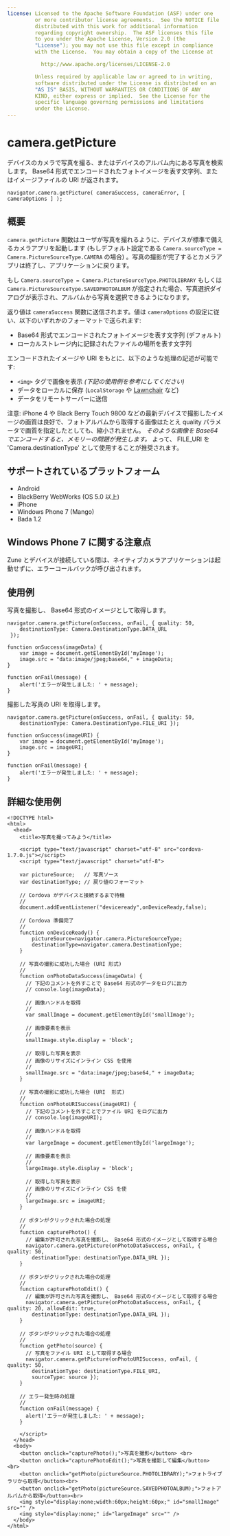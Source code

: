 ```yaml
---
license: Licensed to the Apache Software Foundation (ASF) under one
         or more contributor license agreements.  See the NOTICE file
         distributed with this work for additional information
         regarding copyright ownership.  The ASF licenses this file
         to you under the Apache License, Version 2.0 (the
         "License"); you may not use this file except in compliance
         with the License.  You may obtain a copy of the License at

           http://www.apache.org/licenses/LICENSE-2.0

         Unless required by applicable law or agreed to in writing,
         software distributed under the License is distributed on an
         "AS IS" BASIS, WITHOUT WARRANTIES OR CONDITIONS OF ANY
         KIND, either express or implied.  See the License for the
         specific language governing permissions and limitations
         under the License.
---
```


camera.getPicture
=================

デバイスのカメラで写真を撮る、またはデバイスのアルバム内にある写真を検索します。 Base64 形式でエンコードされたフォトイメージを表す文字列、またはイメージファイルの URI が返されます。

    navigator.camera.getPicture( cameraSuccess, cameraError, [ cameraOptions ] );

概要
-----------

`camera.getPicture` 関数はユーザが写真を撮れるように、デバイスが標準で備えるカメラアプリを起動します (もしデフォルト設定である `Camera.sourceType = Camera.PictureSourceType.CAMERA` の場合) 。写真の撮影が完了するとカメラアプリは終了し、アプリケーションに戻ります。

もし `Camera.sourceType = Camera.PictureSourceType.PHOTOLIBRARY` もしくは `Camera.PictureSourceType.SAVEDPHOTOALBUM` が指定された場合、写真選択ダイアログが表示され、アルバムから写真を選択できるようになります。

返り値は `cameraSuccess` 関数に送信されます。値は `cameraOptions` の設定に従い、以下のいずれかのフォーマットで送られます:

- Base64 形式でエンコードされたフォトイメージを表す文字列 (デフォルト)
- ローカルストレージ内に記録されたファイルの場所を表す文字列

エンコードされたイメージや URI をもとに、以下のような処理の記述が可能です:

- `<img>` タグで画像を表示 _(下記の使用例を参考にしてください)_
- データをローカルに保存 (`LocalStorage` や [Lawnchair](http://brianleroux.github.com/lawnchair/) など)
- データをリモートサーバーに送信

注意: iPhone 4 や Black Berry Touch 9800 などの最新デバイスで撮影したイメージの画質は良好で、フォトアルバムから取得する画像はたとえ quality パラメータで画質を指定したとしても、縮小されません。 _そのような画像を Base64 でエンコードすると、メモリーの問題が発生します。_ よって、 FILE_URI を 'Camera.destinationType' として使用することが推奨されます。

サポートされているプラットフォーム
-------------------

- Android
- BlackBerry WebWorks (OS 5.0 以上) 
- iPhone
- Windows Phone 7 (Mango)
- Bada 1.2


Windows Phone 7 に関する注意点
----------------------

Zune とデバイスが接続している間は、ネイティブカメラアプリケーションは起動せずに、エラーコールバックが呼び出されます。


使用例
-------------

写真を撮影し、 Base64 形式のイメージとして取得します。

    navigator.camera.getPicture(onSuccess, onFail, { quality: 50,
        destinationType: Camera.DestinationType.DATA_URL
     });

    function onSuccess(imageData) {
        var image = document.getElementById('myImage');
        image.src = "data:image/jpeg;base64," + imageData;
    }

    function onFail(message) {
        alert('エラーが発生しました: ' + message);
    }

撮影した写真の URI を取得します。

    navigator.camera.getPicture(onSuccess, onFail, { quality: 50,
        destinationType: Camera.DestinationType.FILE_URI });

    function onSuccess(imageURI) {
        var image = document.getElementById('myImage');
        image.src = imageURI;
    }

    function onFail(message) {
        alert('エラーが発生しました: ' + message);
    }


詳細な使用例
------------

    <!DOCTYPE html>
    <html>
      <head>
        <title>写真を撮ってみよう</title>

        <script type="text/javascript" charset="utf-8" src="cordova-1.7.0.js"></script>
        <script type="text/javascript" charset="utf-8">

        var pictureSource;   // 写真ソース
        var destinationType; // 戻り値のフォーマット

        // Cordova がデバイスと接続するまで待機
        //
        document.addEventListener("deviceready",onDeviceReady,false);

        // Cordova 準備完了
        //
        function onDeviceReady() {
            pictureSource=navigator.camera.PictureSourceType;
            destinationType=navigator.camera.DestinationType;
        }

        // 写真の撮影に成功した場合 (URI 形式)
        //
        function onPhotoDataSuccess(imageData) {
          // 下記のコメントを外すことで Base64 形式のデータをログに出力
          // console.log(imageData);

          // 画像ハンドルを取得
          //
          var smallImage = document.getElementById('smallImage');

          // 画像要素を表示
          //
          smallImage.style.display = 'block';

          // 取得した写真を表示
          // 画像のリサイズにインライン CSS を使用
          //
          smallImage.src = "data:image/jpeg;base64," + imageData;
        }

        // 写真の撮影に成功した場合 (URI  形式)
        //
        function onPhotoURISuccess(imageURI) {
          // 下記のコメントを外すことでファイル URI をログに出力
          // console.log(imageURI);

          // 画像ハンドルを取得
          //
          var largeImage = document.getElementById('largeImage');

          // 画像要素を表示
          //
          largeImage.style.display = 'block';

          // 取得した写真を表示
          // 画像のリサイズにインライン CSS を使
          //
          largeImage.src = imageURI;
        }

        // ボタンがクリックされた場合の処理
        //
        function capturePhoto() {
          // 編集が許可された写真を撮影し、 Base64 形式のイメージとして取得する場合
          navigator.camera.getPicture(onPhotoDataSuccess, onFail, { quality: 50,
            destinationType: destinationType.DATA_URL });
        }

        // ボタンがクリックされた場合の処理
        //
        function capturePhotoEdit() {
          // 編集が許可された写真を撮影し、 Base64 形式のイメージとして取得する場合
          navigator.camera.getPicture(onPhotoDataSuccess, onFail, { quality: 20, allowEdit: true,
            destinationType: destinationType.DATA_URL });
        }

        // ボタンがクリックされた場合の処理
        //
        function getPhoto(source) {
          // 写真をファイル URI として取得する場合
          navigator.camera.getPicture(onPhotoURISuccess, onFail, { quality: 50,
            destinationType: destinationType.FILE_URI,
            sourceType: source });
        }

        // エラー発生時の処理
        //
        function onFail(message) {
          alert('エラーが発生しました: ' + message);
        }

        </script>
      </head>
      <body>
        <button onclick="capturePhoto();">写真を撮影</button> <br>
        <button onclick="capturePhotoEdit();">写真を撮影して編集</button> <br>
        <button onclick="getPhoto(pictureSource.PHOTOLIBRARY);">フォトライブラリから取得</button><br>
        <button onclick="getPhoto(pictureSource.SAVEDPHOTOALBUM);">フォトアルバムから取得</button><br>
        <img style="display:none;width:60px;height:60px;" id="smallImage" src="" />
        <img style="display:none;" id="largeImage" src="" />
      </body>
    </html>
